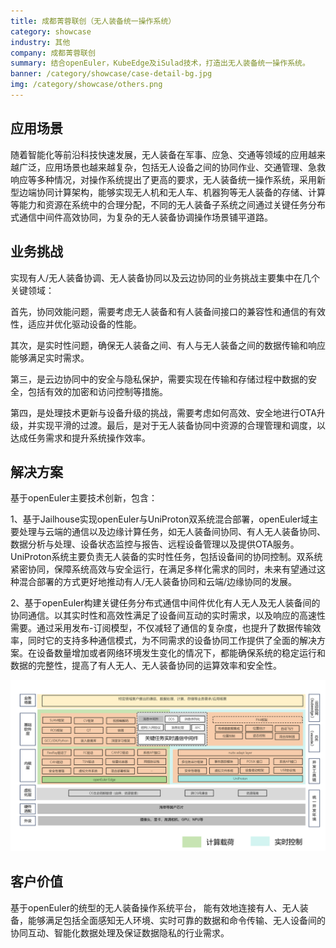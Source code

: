 ```yaml
---
title: 成都菁蓉联创（无人装备统一操作系统）
category: showcase
industry: 其他
company: 成都菁蓉联创
summary: 结合openEuler，KubeEdge及iSulad技术，打造出无人装备统一操作系统。
banner: /category/showcase/case-detail-bg.jpg
img: /category/showcase/others.png
---
```


## 应用场景

随着智能化等前沿科技快速发展，无人装备在军事、应急、交通等领域的应用越来越广泛，应用场景也越来越复杂，包括无人设备之间的协同作业、交通管理、急救响应等多种情况，对操作系统提出了更高的要求，无人装备统一操作系统，采用新型边端协同计算架构，能够实现无人机和无人车、机器狗等无人装备的存储、计算等能力和资源在系统中的合理分配，不同的无人装备子系统之间通过关键任务分布式通信中间件高效协同，为复杂的无人装备协调操作场景铺平道路。


## 业务挑战

实现有人/无人装备协调、无人装备协同以及云边协同的业务挑战主要集中在几个关键领域：

首先，协同效能问题，需要考虑无人装备和有人装备间接口的兼容性和通信的有效性，适应并优化驱动设备的性能。

其次，是实时性问题，确保无人装备之间、有人与无人装备之间的数据传输和响应能够满足实时需求。

第三，是云边协同中的安全与隐私保护，需要实现在传输和存储过程中数据的安全，包括有效的加密和访问控制等措施。

第四，是处理技术更新与设备升级的挑战，需要考虑如何高效、安全地进行OTA升级，并实现平滑的过渡。最后，是对于无人装备协同中资源的合理管理和调度，以达成任务需求和提升系统操作效率。


## 解决方案

基于openEuler主要技术创新，包含：

  1、基于Jailhouse实现openEuler与UniProton双系统混合部署，openEuler域主要处理与云端的通信以及边缘计算任务，如无人装备间协同、有人无人装备协同、数据分析与处理、设备状态监控与报告、远程设备管理以及提供OTA服务。UniProton系统主要负责无人装备的实时性任务，包括设备间的协同控制。双系统紧密协同，保障系统高效与安全运行，在满足多样化需求的同时，未来有望通过这种混合部署的方式更好地推动有人/无人装备协同和云端/边缘协同的发展。

  2、基于openEuler构建关键任务分布式通信中间件优化有人无人及无人装备间的协同通信。以其实时性和高效性满足了设备间互动的实时需求，以及响应的高速性需要。通过采用发布-订阅模型，不仅减轻了通信的复杂度，也提升了数据传输效率，同时它的支持多种通信模式，为不同需求的设备协同工作提供了全面的解决方案。在设备数量增加或者网络环境发生变化的情况下，都能确保系统的稳定运行和数据的完整性，提高了有人无人、无人装备协同的运算效率和安全性。


<div class="case-img"><img src="./xh.png"/></div>

## 客户价值

基于openEuler的统型的无人装备操作系统平台， 能有效地连接有人、无人装备，能够满足包括全面感知无人环境、实时可靠的数据和命令传输、无人设备间的协同互动、智能化数据处理及保证数据隐私的行业需求。

